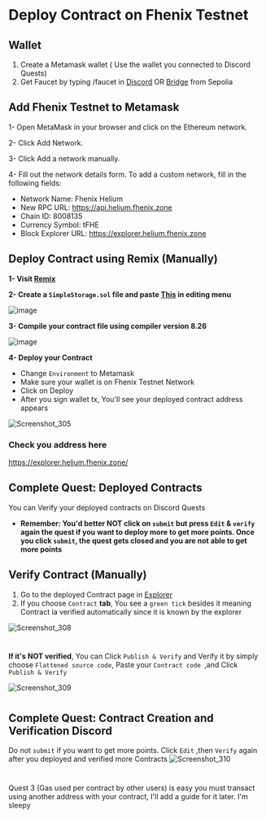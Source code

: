 # Deploy Contract on Fhenix Testnet

## Wallet
1. Create a Metamask wallet ( Use the wallet you connected to Discord Quests)
2. Get Faucet by typing /faucet in [Discord](https://discord.gg/Xg7ABJKa) OR [Bridge](https://bridge.helium.fhenix.zone/) from Sepolia

## Add Fhenix Testnet to Metamask
1- Open MetaMask in your browser and click on the Ethereum network.

2- Click Add Network.

3- Click Add a network manually.

4- Fill out the network details form. To add a custom network, fill in the following fields:

* Network Name: Fhenix Helium
* New RPC URL: https://api.helium.fhenix.zone
* Chain ID: 8008135
* Currency Symbol: tFHE
* Block Explorer URL: https://explorer.helium.fhenix.zone

## Deploy Contract using Remix (Manually)
**1- Visit [Remix](https://remix.ethereum.org/)**

**2- Create a `SimpleStorage.sol` file and paste [This](https://github.com/SHAKTHIVASEE/Fhenix-Network/blob/main/Zotac.sol) in editing menu**

![image](https://github.com/user-attachments/assets/e6c8742f-83c0-4682-b548-54dc4a27b9dc)

**3- Compile your contract file using compiler version 8.26**

![image](https://github.com/user-attachments/assets/3e704184-0a70-4afa-89c2-f800bbc350fc)

**4- Deploy your Contract**
* Change `Environment` to Metamask
* Make sure your wallet is on Fhenix Testnet Network
* Click on Deploy
* After you sign wallet tx, You'll see your deployed contract address appears

![Screenshot_305](https://github.com/user-attachments/assets/e011d2be-8b01-48fc-9996-d1c188283ff6)

### Check you address here
https://explorer.helium.fhenix.zone/

## Complete Quest: Deployed Contracts
You can Verify your deployed contracts on Discord Quests
* **Remember: You'd better NOT click on `submit` but press `Edit` & `verify` again the quest if you want to deploy more to get more points. Once you click `submit`, the quest gets closed and you are not able to get more points**

## Verify Contract (Manually)
1. Go to the deployed Contract page in [Explorer](https://explorer.helium.fhenix.zone/)
2. If you choose `Contract` **tab**, You see a `green tick` besides it meaning Contract ia verified automatically since it is known by the explorer

![Screenshot_308](https://github.com/user-attachments/assets/f824b88e-1bb9-4986-9d63-61661af5a01e)


#


**If it's NOT verified**, You can Click `Publish & Verify` and Verify it by simply choose `Flattened source code`, Paste your `Contract code `,and Click `Publish & Verify`

![Screenshot_309](https://github.com/user-attachments/assets/4496368c-a81c-41c3-8306-0a017894273a)

#

## Complete Quest: Contract Creation and Verification Discord
Do not `submit` if you want to get more points. Click `Edit` ,then `Verify` again after you deployed and verified more Contracts
![Screenshot_310](https://github.com/user-attachments/assets/2cc68e1e-d2a8-4c9d-97d6-dada35d3e058)


#

Quest 3 (Gas used per contract by other users) is easy you must transact using another address with your contract, I'll add a guide for it later. I'm sleepy

